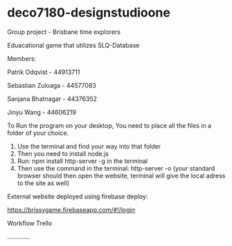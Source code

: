 # deco7180-designstudioone
Group project - Brisbane time explorers 

Eduacational game that utilizes SLQ-Database

Members:

Patrik Odqvist - 44913711

Sebastian Zuloaga - 44577083

Sanjana Bhatnagar - 44376352

Jinyu Wang - 44606219

To Run the program on your desktop, You need to place all the files in a folder of your choice.

1. Use the terminal and find your way into that folder
2. Then you need to install node.js
3. Run: npm install http-server -g in the terminal
4. Then use the command in the terminal: http-server -o (your standard browser should then open the website, terminal will give the local adress to the site as well)

External website deployed using firebase deploy:

https://brissygame.firebaseapp.com/#!/login

Workflow Trello

.............
